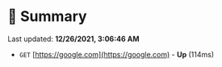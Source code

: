 # 📖 Summary
Last updated: **12/26/2021, 3:06:46 AM**

- `GET` [https://google.com](https://google.com) - **Up** (114ms)
